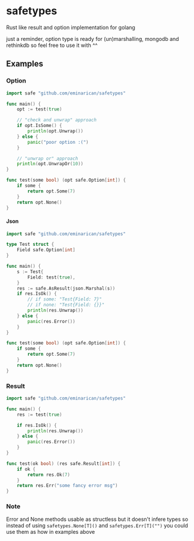 # safetypes
Rust like result and option implementation for golang

just a reminder, option type is ready for (un)marshalling, mongodb and rethinkdb so feel free to use it with ^^

## Examples

### Option
```go
import safe "github.com/eminarican/safetypes"

func main() {
    opt := test(true)

    // "check and unwrap" approach
    if opt.IsSome() {
        println(opt.Unwrap())
    } else {
        panic("poor option :(")
    }

    // "unwrap or" approach
    println(opt.UnwrapOr(10))
}

func test(some bool) (opt safe.Option[int]) {
    if some {
        return opt.Some(7)
    }
    return opt.None()
}
```

#### Json
```go
import safe "github.com/eminarican/safetypes"

type Test struct {
    Field safe.Option[int]
}

func main() {
    s := Test{
		Field: test(true),
	}
	res := safe.AsResult(json.Marshal(s))
    if res.IsOk() {
        // if some: "Test{Field: 7}"
        // if none: "Test{Field: {}}"
        println(res.Unwrap())
    } else {
        panic(res.Error())
    }
}

func test(some bool) (opt safe.Option[int]) {
    if some {
        return opt.Some(7)
    }
    return opt.None()
}
```

### Result
```go
import safe "github.com/eminarican/safetypes"

func main() {
    res := test(true)

    if res.IsOk() {
        println(res.Unwrap())
    } else {
        panic(res.Error())
    }
}

func test(ok bool) (res safe.Result[int]) {
    if ok {
        return res.Ok(7)
    }
    return res.Err("some fancy error msg")
}
```

### Note
Error and None methods usable as structless but it doesn't infere types so instead of using `safetypes.None[T]()` and `safetypes.Err[T]("")` you could use them as how in examples above
